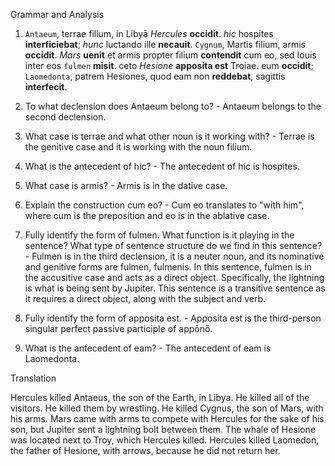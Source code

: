 Grammar and Analysis

1. `Antaeum`, terrae filium, in Libyā *Hercules* **occidit**. *hic* hospites **interficiebat**; *hunc* luctando ille **necauit**. `Cygnum`, Martis filium, armis **occidit**. *Mars* **uenit** et armis propter filium **contendit** cum eo, sed Iouis inter eos `fulmen` **misit**. ceto *Hesione* **apposita est** Troiae. eum **occidit**; `Laomedonta`, patrem Hesiones, quod eam non **reddebat**, sagittis **interfecit**.

2. To what declension does Antaeum belong to? - Antaeum belongs to the second declension.

3. What case is terrae and what other noun is it working with? - Terrae is the genitive case and it is working with the noun filium.

4. What is the antecedent of hic? - The antecedent of hic is hospites.

5. What case is armis? - Armis is in the dative case.

6. Explain the construction cum eo? - Cum eo translates to "with him", where cum is the preposition and eo is in the ablative case.

7. Fully identify the form of fulmen. What function is it playing in the sentence? What type of sentence structure do we find in this sentence? - Fulmen is in the third declension, it is a neuter noun, and its nominative and genitive forms are fulmen, fulmenis. In this sentence, fulmen is in the accusitive case and acts as a direct object. Specifically, the lightning is what is being sent by Jupiter. This sentence is a transitive sentence as it requires a direct object, along with the subject and verb. 

8. Fully identify the form of apposita est. - Apposita est is the third-person singular perfect passive participle of appōnō.

9. What is the antecedent of eam? - The antecedent of eam is Laomedonta.

Translation

Hercules killed Antaeus, the son of the Earth, in Libya. He killed all of the visitors. He killed them by wrestling. He killed Cygnus, the son of Mars, with his arms. Mars came with arms to compete with Hercules for the sake of his son, but Jupiter sent a lightning bolt between them. The whale of Hesione was located next to Troy, which Hercules killed. Hercules killed Laomedon, the father of Hesione, with arrows, because he did not return her.
